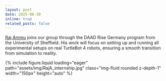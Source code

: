 ```yaml
---
layout: post
date: 2025-06-30
inline: true
related_posts: false
---
```


<a href='https://www.linkedin.com/in/raj-ammu/'>Raj Ammu</a> joins our group through the DAAD Rise Germany program from the University of Sheffield. His work will focus on setting up and running all experimental setups on real TurtleBot 4 robots, ensuring a smooth transition from simulation to reality.
<div class="mt-3">
    {% include figure.liquid loading="eager" path="assets/img/RajA_internship.jpg" class="img-fluid rounded z-depth-1" width="150px" height="auto" %}
</div>